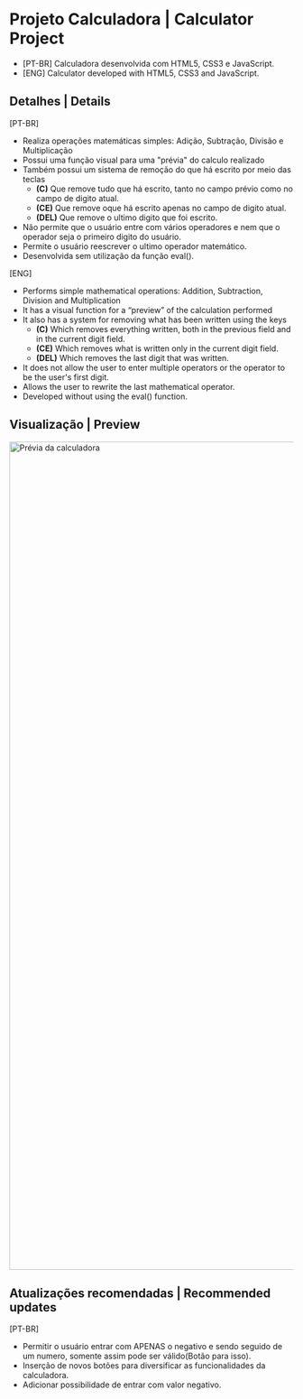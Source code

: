# Projeto Calculadora | Calculator Project

- [PT-BR] Calculadora desenvolvida com HTML5, CSS3 e JavaScript.
- [ENG] Calculator developed with HTML5, CSS3 and JavaScript.

## Detalhes | Details

[PT-BR]
- Realiza operações matemáticas simples: Adição, Subtração, Divisão e Multiplicação
- Possui uma função visual para uma "prévia" do calculo realizado
- Também possui um sistema de remoção do que há escrito por meio das teclas 
  - **(C)** Que remove tudo que há escrito, tanto no campo prévio como no campo de digito atual.
  - **(CE)** Que remove oque há escrito apenas no campo de digito atual.
  - **(DEL)** Que remove o ultimo digito que foi escrito.
- Não permite que o usuário entre com vários operadores e nem que o operador seja o primeiro digito do usuário.
- Permite o usuário reescrever o ultimo operador matemático.
- Desenvolvida sem utilização da função eval().

[ENG]
- Performs simple mathematical operations: Addition, Subtraction, Division and Multiplication
- It has a visual function for a “preview” of the calculation performed
- It also has a system for removing what has been written using the keys
  - **(C)** Which removes everything written, both in the previous field and in the current digit field.
  - **(CE)** Which removes what is written only in the current digit field.
  - **(DEL)** Which removes the last digit that was written.
- It does not allow the user to enter multiple operators or the operator to be the user's first digit.
- Allows the user to rewrite the last mathematical operator.
- Developed without using the eval() function.


## Visualização | Preview
<img width="1468" alt="Prévia da calculadora" src="https://github.com/VitorVVC/VitorVVC/assets/144281355/695e4309-2408-444d-86a0-79470b929815">


## Atualizações recomendadas | Recommended updates
[PT-BR]
- Permitir o usuário entrar com APENAS o negativo e sendo seguido de um numero, somente assim pode ser válido(Botão para isso).
- Inserção de novos botões para diversificar as funcionalidades da calculadora.
- Adicionar possibilidade de entrar com valor negativo.
